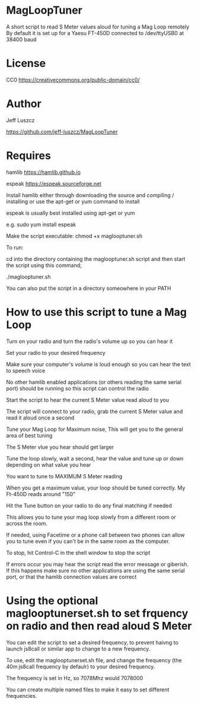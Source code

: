 # MagLoopTuner
A short script to read S Meter values aloud for tuning a Mag Loop remotely
By default it is set up for a Yaesu FT-450D connected to /dev/ttyUSB0 at 38400 baud

# License
CC0 https://creativecommons.org/public-domain/cc0/

# Author

Jeff Luszcz

https://github.com/jeff-luszcz/MagLoopTuner


# Requires

hamlib https://hamlib.github.io

espeak https://espeak.sourceforge.net


Install hamlib either through downloading the source and compiling / installing or use the apt-get or yum command to install

espeak is usually best installed using apt-get or yum  

e.g.
sudo yum install espeak

Make the script executable:
chmod +x maglooptuner.sh

To run:

cd into the directory containing the maglooptuner.sh script and then start the script using this command;

./maglooptuner.sh


You can also put the script in a directory someowhere in your PATH

# How to use this script to tune a Mag Loop
Turn on your radio and turn the radio's volume up so you can hear it

Set your radio to your desired frequency

Make sure your computer's volume is loud enough so you can hear the text to speech voice

No other hamlib enabled applications (or others reading the same serial port) should be running so this script can control the radio

Start the script to hear the current S Meter value read aloud to you

The script will connect to your radio, grab the current S Meter value and read it aloud once a second

Tune your Mag Loop for Maximum noise, This will get you to the general area of best tuning

The S Meter vlue you hear should get larger

Tune the loop slowly, wait a second, hear the value and tune up or down depending on what value you hear

You want to tune to MAXIMUM S Meter reading

When you get a maximum value, your loop should be tuned correctly. My Ft-450D reads around "150"

Hit the Tune button on your radio to do any final matching if needed

This allows you to tune your mag loop slowly from a different room or across the room.

If needed, using Facetime or a phone call between two phones can allow you to tune even if you can't be in the same room as the computer.

To stop, hit Control-C in the shell window to stop the script

If errors occur you may hear the script read the error message or giberish. If this happens make sure no other applications are using the same serial port, or that the hamlib connection values are correct

# Using the optional maglooptunerset.sh to set frquency on radio and then read aloud S Meter
You can edit the script to set a desired frequency, to prevent haivng to launch js8call or similar app to change to a new frequency.

To use, edit the maglooptunerset.sh file, and change the frequency (the 40m js8call frequency by defaulr) to your desired frequency.

The frequency is set in Hz, so 7078Mhz would 7078000

You can create multiple named files to make it easy to set different frequencies.






